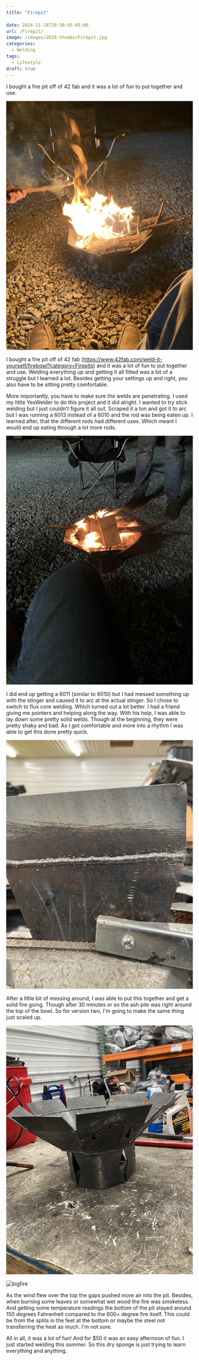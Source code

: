 ```yaml
---
title: "Firepit"

date: 2024-11-18T10:50:45-05:00
url: /Firepit/
image: /images/2020-thumbs/Firepit.jpg
categories:
  - Welding
tags:
  - Lifestyle
draft: true
---
```

I bought a fire pit off of 42 fab and it was a lot of fun to put together and use.

<!--more-->


![bigfire](https://github.com/darkawesome/blog/blob/main/content/img/firepit/bigfire.jpg?raw=true)

I bought a fire pit off of 42 fab (https://www.42fab.com/weld-it-yourself/firebowl?category=Firepits) and it was a lot of fun to put together and use. Welding everything up and getting it all fitted was a bit of a struggle but I learned a lot. Besides getting your settings up and right, you also have to be sitting pretty comfortable.

More importantly, you have to make sure the welds are penetrating. I used my little YesWelder to do this project and it did alright. I wanted to try stick welding but I just couldn’t figure it all out. Scraped it a ton and got it to arc but I was running a 6013 instead of a 6010 and the rod was being eaten up. I learned after, that the different rods had different uses. Which meant I would end up eating through a lot more rods. 

![bigfire](https://github.com/darkawesome/blog/blob/main/content/img/firepit/actualfire.jpg?raw=true)

I did end up getting a 6011 (similar to 6010) but I had messed something up with the stinger and caused it to arc at the actual stinger. So I chose to switch to flux core welding. Which turned out a lot better. I had a friend giving me pointers and helping along the way. With his help, I was able to lay down some pretty solid welds. Though at the beginning, they were pretty shaky and bad. As I got comfortable and more into a rhythm I was able to get this done pretty quick.

![bigfire](https://github.com/darkawesome/blog/blob/main/content/img/firepit/welds.JPG?raw=true)

After a little bit of messing around, I was able to put this together and get a solid fire going. Though after 30 minutes or so the ash pile was right around the top of the bowl. So for version two, I'm going to make the same thing just scaled up.

![bigfire](https://github.com/darkawesome/blog/blob/main/content/img/firepit/fire1.jpg?raw=true)

![bigfire](https://github.com/darkawesome/blog/blob/main/content/img/firepit/fire.jpg?raw=true)

As the wind flew over the top the gaps pushed more air into the pit. Besides, when burning some leaves or somewhat wet wood the fire was smokeless. And getting some temperature readings the bottom of the pit stayed around 150 degrees Fahrenheit compared to the 600+ degree fire itself. This could be from the splits in the feet at the bottom or maybe the steel not transferring the heat as much. I'm not sure.

All in all, it was a lot of fun! And for $50 it was an easy afternoon of fun. I just started welding this summer. So this dry sponge is just trying to learn everything and anything.
